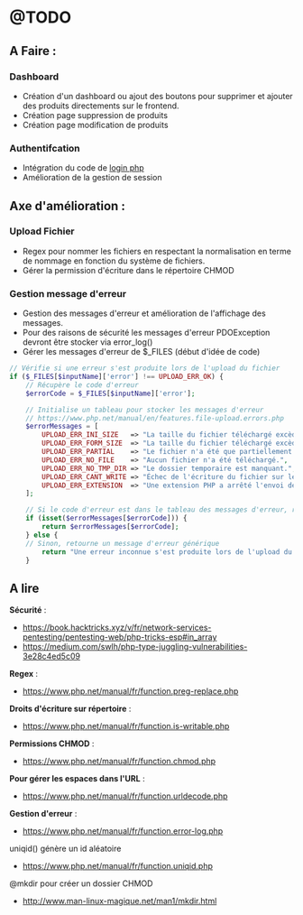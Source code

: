 # @TODO

## A Faire :

### Dashboard
- Création d'un dashboard ou ajout des boutons pour supprimer et ajouter des produits directements sur le frontend.
- Création page suppression de produits
- Création page modification de produits

### Authentifcation
- Intégration du code de [login php](https://github.com/gpuberos/login_php)
- Amélioration de la gestion de session

## Axe d'amélioration :

### Upload Fichier
- Regex pour nommer les fichiers en respectant la normalisation en terme de nommage en fonction du système de fichiers.
- Gérer la permission d'écriture dans le répertoire CHMOD

### Gestion message d'erreur
- Gestion des messages d'erreur et amélioration de l'affichage des messages.
- Pour des raisons de sécurité les messages d'erreur PDOException devront être stocker via error_log()
- Gérer les messages d'erreur de $_FILES (début d'idée de code)
```php
// Vérifie si une erreur s'est produite lors de l'upload du fichier
if ($_FILES[$inputName]['error'] !== UPLOAD_ERR_OK) {
    // Récupère le code d'erreur
    $errorCode = $_FILES[$inputName]['error'];

    // Initialise un tableau pour stocker les messages d'erreur
    // https://www.php.net/manual/en/features.file-upload.errors.php
    $errorMessages = [
        UPLOAD_ERR_INI_SIZE   => "La taille du fichier téléchargé excède la valeur upload_max_filesize dans php.ini.",
        UPLOAD_ERR_FORM_SIZE  => "La taille du fichier téléchargé excède la valeur de MAX_FILE_SIspécifiée dans le formulaire HTML.",
        UPLOAD_ERR_PARTIAL    => "Le fichier n'a été que partiellement téléchargé.",
        UPLOAD_ERR_NO_FILE    => "Aucun fichier n'a été téléchargé.",
        UPLOAD_ERR_NO_TMP_DIR => "Le dossier temporaire est manquant.",
        UPLOAD_ERR_CANT_WRITE => "Échec de l'écriture du fichier sur le disque.",
        UPLOAD_ERR_EXTENSION  => "Une extension PHP a arrêté l'envoi de fichier."
    ];

    // Si le code d'erreur est dans le tableau des messages d'erreur, retourne moi le message d'erreur correspondant
    if (isset($errorMessages[$errorCode])) {
        return $errorMessages[$errorCode];
    } else {
    // Sinon, retourne un message d'erreur générique
        return "Une erreur inconnue s'est produite lors de l'upload du fichier.";
    }
```

## A lire

**Sécurité** :
- https://book.hacktricks.xyz/v/fr/network-services-pentesting/pentesting-web/php-tricks-esp#in_array
- https://medium.com/swlh/php-type-juggling-vulnerabilities-3e28c4ed5c09

**Regex** :
- https://www.php.net/manual/fr/function.preg-replace.php

**Droits d'écriture sur répertoire** :
- https://www.php.net/manual/fr/function.is-writable.php

**Permissions CHMOD** :
- https://www.php.net/manual/fr/function.chmod.php

**Pour gérer les espaces dans l'URL** :
- https://www.php.net/manual/fr/function.urldecode.php

**Gestion d'erreur** :
- https://www.php.net/manual/fr/function.error-log.php



uniqid() génère un id aléatoire
- https://www.php.net/manual/fr/function.uniqid.php

@mkdir pour créer un dossier
CHMOD
- http://www.man-linux-magique.net/man1/mkdir.html
